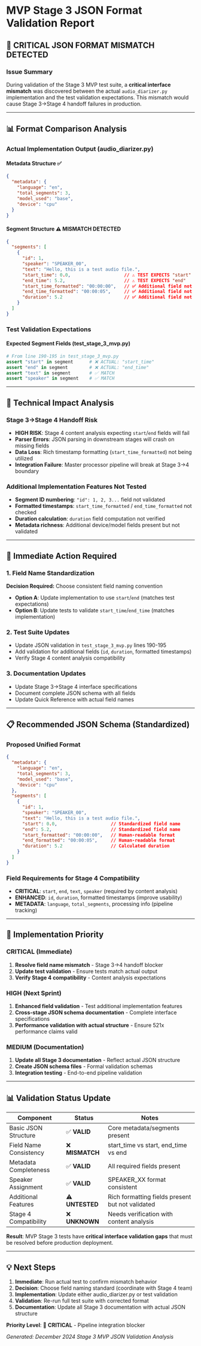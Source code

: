 # MVP Stage 3 JSON Format Validation Report

## 🚨 CRITICAL JSON FORMAT MISMATCH DETECTED

### Issue Summary
During validation of the Stage 3 MVP test suite, a **critical interface mismatch** was discovered between the actual `audio_diarizer.py` implementation and the test validation expectations. This mismatch would cause Stage 3→Stage 4 handoff failures in production.

---

## 📊 Format Comparison Analysis

### Actual Implementation Output (audio_diarizer.py)

#### Metadata Structure ✅
```json
{
  "metadata": {
    "language": "en",
    "total_segments": 3,
    "model_used": "base",
    "device": "cpu"
  }
}
```

#### Segment Structure ⚠️ **MISMATCH DETECTED**
```json
{
  "segments": [
    {
      "id": 1,
      "speaker": "SPEAKER_00",
      "text": "Hello, this is a test audio file.",
      "start_time": 0.0,                    // ⚠️ TEST EXPECTS "start"
      "end_time": 5.2,                      // ⚠️ TEST EXPECTS "end"
      "start_time_formatted": "00:00:00",   // ✅ Additional field not tested
      "end_time_formatted": "00:00:05",     // ✅ Additional field not tested
      "duration": 5.2                       // ✅ Additional field not tested
    }
  ]
}
```

### Test Validation Expectations

#### Expected Segment Fields (test_stage_3_mvp.py)
```python
# From line 190-195 in test_stage_3_mvp.py
assert "start" in segment      # ❌ ACTUAL: "start_time"
assert "end" in segment        # ❌ ACTUAL: "end_time"  
assert "text" in segment       # ✅ MATCH
assert "speaker" in segment    # ✅ MATCH
```

---

## 🔧 Technical Impact Analysis

### Stage 3→Stage 4 Handoff Risk
- **HIGH RISK**: Stage 4 content analysis expecting `start`/`end` fields will fail
- **Parser Errors**: JSON parsing in downstream stages will crash on missing fields
- **Data Loss**: Rich timestamp formatting (`start_time_formatted`) not being utilized
- **Integration Failure**: Master processor pipeline will break at Stage 3→4 boundary

### Additional Implementation Features Not Tested
- **Segment ID numbering**: `"id": 1, 2, 3...` field not validated
- **Formatted timestamps**: `start_time_formatted` / `end_time_formatted` not checked
- **Duration calculation**: `duration` field computation not verified
- **Metadata richness**: Additional device/model fields present but not validated

---

## 🎯 Immediate Action Required

### 1. Field Name Standardization
**Decision Required:** Choose consistent field naming convention
- **Option A**: Update implementation to use `start`/`end` (matches test expectations)
- **Option B**: Update tests to validate `start_time`/`end_time` (matches implementation)

### 2. Test Suite Updates
- Update JSON validation in `test_stage_3_mvp.py` lines 190-195
- Add validation for additional fields (`id`, `duration`, formatted timestamps)
- Verify Stage 4 content analysis compatibility

### 3. Documentation Updates
- Update Stage 3→Stage 4 interface specifications
- Document complete JSON schema with all fields
- Update Quick Reference with actual field names

---

## 📋 Recommended JSON Schema (Standardized)

### Proposed Unified Format
```json
{
  "metadata": {
    "language": "en",
    "total_segments": 3,
    "model_used": "base", 
    "device": "cpu"
  },
  "segments": [
    {
      "id": 1,
      "speaker": "SPEAKER_00",
      "text": "Hello, this is a test audio file.",
      "start": 0.0,                    // Standardized field name
      "end": 5.2,                      // Standardized field name  
      "start_formatted": "00:00:00",   // Human-readable format
      "end_formatted": "00:00:05",     // Human-readable format
      "duration": 5.2                  // Calculated duration
    }
  ]
}
```

### Field Requirements for Stage 4 Compatibility
- **CRITICAL**: `start`, `end`, `text`, `speaker` (required by content analysis)
- **ENHANCED**: `id`, `duration`, formatted timestamps (improve usability)
- **METADATA**: `language`, `total_segments`, processing info (pipeline tracking)

---

## 🚀 Implementation Priority

### CRITICAL (Immediate)
1. **Resolve field name mismatch** - Stage 3→4 handoff blocker
2. **Update test validation** - Ensure tests match actual output
3. **Verify Stage 4 compatibility** - Content analysis expectations

### HIGH (Next Sprint)
1. **Enhanced field validation** - Test additional implementation features
2. **Cross-stage JSON schema documentation** - Complete interface specifications
3. **Performance validation with actual structure** - Ensure 521x performance claims valid

### MEDIUM (Documentation)
1. **Update all Stage 3 documentation** - Reflect actual JSON structure
2. **Create JSON schema files** - Formal validation schemas
3. **Integration testing** - End-to-end pipeline validation

---

## 📊 Validation Status Update

| Component | Status | Notes |
|-----------|--------|-------|
| Basic JSON Structure | ✅ **VALID** | Core metadata/segments present |
| Field Name Consistency | ❌ **MISMATCH** | start_time vs start, end_time vs end |
| Metadata Completeness | ✅ **VALID** | All required fields present |
| Speaker Assignment | ✅ **VALID** | SPEAKER_XX format consistent |
| Additional Features | ⚠️ **UNTESTED** | Rich formatting fields present but not validated |
| Stage 4 Compatibility | ❌ **UNKNOWN** | Needs verification with content analysis |

**Result**: MVP Stage 3 tests have **critical interface validation gaps** that must be resolved before production deployment.

---

## 💡 Next Steps

1. **Immediate**: Run actual test to confirm mismatch behavior
2. **Decision**: Choose field naming standard (coordinate with Stage 4 team)
3. **Implementation**: Update either audio_diarizer.py or test validation
4. **Validation**: Re-run full test suite with corrected format
5. **Documentation**: Update all Stage 3 documentation with actual JSON structure

**Priority Level**: 🔴 **CRITICAL** - Pipeline integration blocker

*Generated: December 2024*
*Stage 3 MVP JSON Validation Analysis*
